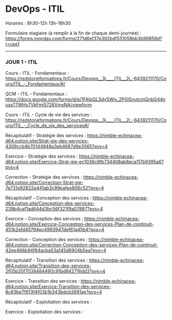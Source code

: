 # DevOps - ITIL

Horaires : 8h30-12h 13h-16h30

Formulaire stagiaire (à remplir à la fin de chaque demi-journée) : https://forms.monday.com/forms/271d6ef37e392bdf551058bb3b99859d?r=use1

---

### JOUR 1 - ITIL

Cours - ITIL - Fondamentaux : https://redstoneformations.fr/Cours/Devops__3j____ITIL__2j_-6439211170/Cours/ITIL_-_Fondamentaux/#/

QCM - ITIL - Fondamentaux : https://docs.google.com/forms/d/e/1FAIpQLSdy5Wjy_2PGlSnutcinQnbG44nuss77WHv7VkFmj5726VmxNA/viewform

Cours - ITIL - Cycle de vie des services : https://redstoneformations.fr/Cours/Devops__3j____ITIL__2j_-6439211170/Cours/ITIL_-_Cycle_de_vie_des_services#/

Récapitulatif - Stratégie des services : https://nimble-echinacea-d64.notion.site/Strat-gie-des-services-4309ccb4b70144848a3eb4687d9e3065?pvs=4

Exercice - Stratégie des services : https://nimble-echinacea-d64.notion.site/Exercice-Strat-gie-ec1036c8fb734408ab8eca117b9395a6?pvs=4

Correction - Stratégie des services : https://nimble-echinacea-d64.notion.site/Correction-Strat-gie-7e731e92822a441ab3c99eafee806c52?pvs=4

Récapitulatif - Conception des services : https://nimble-echinacea-d64.notion.site/Conception-des-services-239b4caf1ad644d3bc56f321f9a07887?pvs=4

Exercice - Conception des services : https://nimble-echinacea-d64.notion.site/Exercice-Conception-des-services-Plan-de-continuit-451b2efd45794ec4993947def61a45b4?pvs=4

Correction - Conception des services : https://nimble-echinacea-d64.notion.site/Correction-Conception-des-services-Plan-de-continuit-42ee466b94f84acba53a145d6904b5ea?pvs=4

Récapitulatif - Transition des services : https://nimble-echinacea-d64.notion.site/Transition-des-services-2f05b20f7038484490c91bd842716dd3?pvs=4

Exercice - Transition des services : https://nimble-echinacea-d64.notion.site/Exercice-Transition-des-services-8c83be7f613f4f03b1b343bdcb2691ae?pvs=4

Récapitulatif - Exploitation des services :

Exercice - Exploitation des services :

